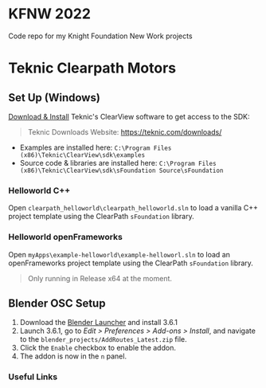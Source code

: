 # KFNW 2022
Code repo for my Knight Foundation New Work projects

# Teknic Clearpath Motors

## Set Up (Windows)

[Download & Install](https://teknic.com/files/downloads/ClearView_Install.zip) Teknic's ClearView software to get access to the SDK:

> Teknic Downloads Website: https://teknic.com/downloads/

- Examples are installed here: `C:\Program Files (x86)\Teknic\ClearView\sdk\examples`
- Source code & libraries are installed here: `C:\Program Files (x86)\Teknic\ClearView\sdk\sFoundation Source\sFoundation`

### Helloworld C++
Open `clearpath_helloworld\clearpath_helloworld.sln` to load a vanilla C++ project template using the ClearPath `sFoundation` library.

### Helloworld openFrameworks
Open `myApps\example-helloworld\example-helloworl.sln` to load an openFrameworks project template using the ClearPath `sFoundation` library.
> Only running in Release x64 at the moment.

## Blender OSC Setup
1. Download the [Blender Launcher](https://dotbow.github.io/Blender-Launcher/installation/) and install 3.6.1
2. Launch 3.6.1, go to _Edit > Preferences > Add-ons > Install_, and navigate to the `blender_projects/AddRoutes_Latest.zip` file.
3. Click the `Enable` checkbox to enable the addon.
4. The addon is now in the `n` panel.

### Useful Links
